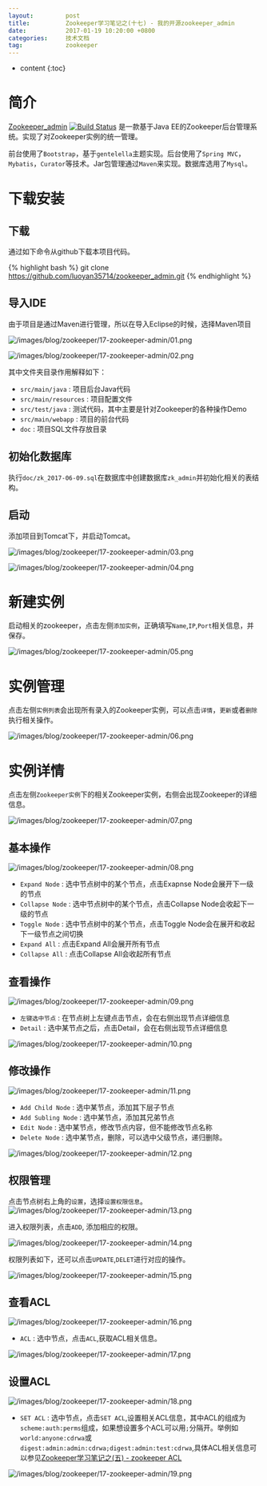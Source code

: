 ```yaml
---
layout:			post
title:			Zookeeper学习笔记之(十七) - 我的开源zookeeper_admin
date:			2017-01-19 10:20:00 +0800
categories:		技术文档
tag:			zookeeper
---
```


* content
{:toc}


简介
==================

[Zookeeper_admin](https://github.com/luoyan35714/zookeeper_admin) [![Build Status](https://travis-ci.org/luoyan35714/zookeeper_admin.svg?branch=master)](https://travis-ci.org/luoyan35714/zookeeper_admin) 是一款基于Java EE的Zookeeper后台管理系统。实现了对Zookeeper实例的统一管理。

前台使用了`Bootstrap`，基于`gentelella`主题实现。后台使用了`Spring MVC`，`Mybatis`，`Curator`等技术。Jar包管理通过`Maven`来实现。数据库选用了`Mysql`。


下载安装
==================

下载
------------------

通过如下命令从github下载本项目代码。

{% highlight bash %}
git clone https://github.com/luoyan35714/zookeeper_admin.git
{% endhighlight %}

导入IDE
------------------

由于项目是通过Maven进行管理，所以在导入Eclipse的时候，选择Maven项目

![/images/blog/zookeeper/17-zookeeper-admin/01.png](/images/blog/zookeeper/17-zookeeper-admin/01.png)

![/images/blog/zookeeper/17-zookeeper-admin/02.png](/images/blog/zookeeper/17-zookeeper-admin/02.png)

其中文件夹目录作用解释如下：

+ `src/main/java` : 项目后台Java代码
+ `src/main/resources` : 项目配置文件
+ `src/test/java` : 测试代码，其中主要是针对Zookeeper的各种操作Demo
+ `src/main/webapp` : 项目的前台代码
+ `doc` : 项目SQL文件存放目录

初始化数据库
------------------

执行`doc/zk_2017-06-09.sql`在数据库中创建数据库`zk_admin`并初始化相关的表结构。

启动
------------------

添加项目到Tomcat下，并启动Tomcat。

![/images/blog/zookeeper/17-zookeeper-admin/03.png](/images/blog/zookeeper/17-zookeeper-admin/03.png)

![/images/blog/zookeeper/17-zookeeper-admin/04.png](/images/blog/zookeeper/17-zookeeper-admin/04.png)


新建实例
==================

启动相关的zookeeper，点击左侧`添加实例`，正确填写`Name`,`IP`,`Port`相关信息，并保存。

![/images/blog/zookeeper/17-zookeeper-admin/05.png](/images/blog/zookeeper/17-zookeeper-admin/05.png)


实例管理
==================

点击左侧`实例列表`会出现所有录入的Zookeeper实例，可以点击`详情`，`更新`或者`删除`执行相关操作。

![/images/blog/zookeeper/17-zookeeper-admin/06.png](/images/blog/zookeeper/17-zookeeper-admin/06.png)


实例详情
==================

点击左侧`Zookeeper实例`下的相关Zookeeper实例，右侧会出现Zookeeper的详细信息。

![/images/blog/zookeeper/17-zookeeper-admin/07.png](/images/blog/zookeeper/17-zookeeper-admin/07.png)

基本操作
------------------

![/images/blog/zookeeper/17-zookeeper-admin/08.png](/images/blog/zookeeper/17-zookeeper-admin/08.png)

+ `Expand Node` : 选中节点树中的某个节点，点击Exapnse Node会展开下一级的节点
+ `Collapse Node` : 选中节点树中的某个节点，点击Collapse Node会收起下一级的节点
+ `Toggle Node` : 选中节点树中的某个节点，点击Toggle Node会在展开和收起下一级节点之间切换
+ `Expand All` : 点击Expand All会展开所有节点
+ `Collapse All` : 点击Collapse All会收起所有节点

查看操作
------------------

![/images/blog/zookeeper/17-zookeeper-admin/09.png](/images/blog/zookeeper/17-zookeeper-admin/09.png)

+ `左键选中节点` : 在节点树上左键点击节点，会在右侧出现节点详细信息
+ `Detail` : 选中某节点之后，点击Detail，会在右侧出现节点详细信息

![/images/blog/zookeeper/17-zookeeper-admin/10.png](/images/blog/zookeeper/17-zookeeper-admin/10.png)

修改操作
------------------

![/images/blog/zookeeper/17-zookeeper-admin/11.png](/images/blog/zookeeper/17-zookeeper-admin/11.png)

+ `Add Child Node` : 选中某节点，添加其下层子节点
+ `Add Subling Node` : 选中某节点，添加其兄弟节点
+ `Edit Node` : 选中某节点，修改节点内容，但不能修改节点名称
+ `Delete Node` : 选中某节点，删除，可以选中父级节点，递归删除。

![/images/blog/zookeeper/17-zookeeper-admin/12.png](/images/blog/zookeeper/17-zookeeper-admin/12.png)

权限管理
------------------

点击节点树右上角的`设置`，选择`设置权限信息`。
![/images/blog/zookeeper/17-zookeeper-admin/13.png](/images/blog/zookeeper/17-zookeeper-admin/13.png)

进入权限列表，点击`ADD`, 添加相应的权限。

![/images/blog/zookeeper/17-zookeeper-admin/14.png](/images/blog/zookeeper/17-zookeeper-admin/14.png)

权限列表如下，还可以点击`UPDATE`,`DELET`进行对应的操作。

![/images/blog/zookeeper/17-zookeeper-admin/15.png](/images/blog/zookeeper/17-zookeeper-admin/15.png)

查看ACL
------------------

![/images/blog/zookeeper/17-zookeeper-admin/16.png](/images/blog/zookeeper/17-zookeeper-admin/16.png)

+ `ACL` : 选中节点，点击`ACL`,获取ACL相关信息。

![/images/blog/zookeeper/17-zookeeper-admin/17.png](/images/blog/zookeeper/17-zookeeper-admin/17.png)

设置ACL
------------------

![/images/blog/zookeeper/17-zookeeper-admin/18.png](/images/blog/zookeeper/17-zookeeper-admin/18.png)

+ `SET ACL` : 选中节点，点击`SET ACL`,设置相关ACL信息，其中ACL的组成为`scheme:auth:perms`组成，如果想设置多个ACL可以用`;`分隔开。举例如`world:anyone:cdrwa`或`digest:admin:admin:cdrwa;digest:admin:test:cdrwa`,具体ACL相关信息可以参见[Zookeeper学习笔记之(五) - zookeeper ACL](http://www.hifreud.com/2017/01/08/zookeeper-05-acl/)

![/images/blog/zookeeper/17-zookeeper-admin/19.png](/images/blog/zookeeper/17-zookeeper-admin/19.png)

<br />
<br />
